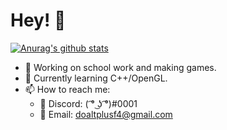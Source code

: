 # Hey! 👋

<!--
**DoAltPlusF4/DoAltPlusF4** is a ✨ _special_ ✨ repository because its `README.md` (this file) appears on your GitHub profile.

Here are some ideas to get you started:

- 👯 I’m looking to collaborate on ...
- 🤔 I’m looking for help with ...
- 💬 Ask me about ...
- 📫 How to reach me: ...
- 😄 Pronouns: ...
- ⚡ Fun fact: ...
-->

[![Anurag's github stats](https://github-readme-stats.vercel.app/api?username=DoAltPlusF4&theme=radical&show_icons=true&include_all_commits=true)](https://github.com/anuraghazra/github-readme-stats)

- 🔭 Working on school work and making games.
- 🌱 Currently learning C++/OpenGL.
- 📫 How to reach me: 
  - 💬 Discord: ( ͡° ͜ʖ ͡°)#0001
  - 📧 Email: doaltplusf4@gmail.com
